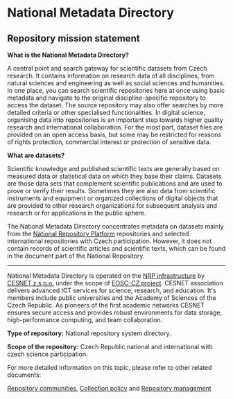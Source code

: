 # National Metadata Directory

## Repository mission statement

**What is the National Metadata Directory?**

A central point and search gateway for scientific datasets from Czech research. It contains information on research data of all disciplines, from natural sciences and engineering as well as social sciences and humanities. In one place, you can search scientific repositories here at once using basic metadata and navigate to the original discipline-specific repository to access the dataset. The source repository may also offer searches by more detailed criteria or other specialised functionalities. In digital science, organising data into repositories is an important step towards higher quality research and international collaboration. For the most part, dataset files are provided on an open access basis, but some may be restricted for reasons of rights protection, commercial interest or protection of sensitive data. 

**What are datasets?**

Scientific knowledge and published scientific texts are generally based on measured data or statistical data on which they base their claims. Datasets are those data sets that complement scientific publications and are used to prove or verify their results. Sometimes they are also data from scientific instruments and equipment or organized collections of digital objects that are provided to other research organizations for subsequent analysis and research or for applications in the public sphere. 

The National Metadata Directory concentrates metadata on datasets mainly from the [National Repository Platform](https://docs.nrp.eosc.cz/en/docs/overview) repositories and selected international repositories with Czech participation. However, it does not contain records of scientific articles and scientific texts, which can be found in the document part of the National Repository. 

---
National Metadata Directory is operated on the [NRP infrastructure](https://docs.nrp.eosc.cz/) by [CESNET z.s.p.o.](https://www.cesnet.cz/en) under the scope of [EOSC-CZ project](https://www.eosc.cz/en/projects/european-open-science-cloud-czech-republic-ips-eosc-cz). CESNET association delivers advanced ICT services for science, research, and education. It's members include public universities and the Academy of Sciences of the Czech Republic. As pioneers of the first academic networks CESNET ensures secure access and provides robust environments for data storage, high-performance computing, and team collaboration. 

**Type of repository:** National repository system directory.

**Scope of the repository:** Czech Republic national and international with czech science participation.


For more detailed information on this topic, please refer to other related documents:

[Repository communities](../guides/repository-communities.md), [Collection policy](collection-policy.md) and [Repository management](repository-management.md)
